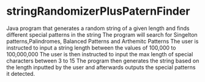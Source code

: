 # stringRandomizerPlusPaternFinder

Java program that generates a random string of a given length and finds different special patterns in the string 
The program will search for Singelton patterns,Palindromes, Balanced Patterns and Arthemitc Patterns
The user is instructed to input a string length between the values of 100,000 to 100,000,000
The user is then instructed to input the max length of special characters between 3 to 15
The program then generates the string based on the length inputted by the user and afterwards outputs the special patterns it detected. 
